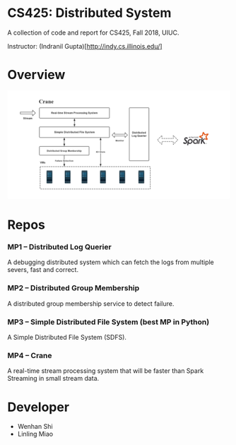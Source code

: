 # CS425: Distributed System
A collection of code and report for CS425, Fall 2018, UIUC.

Instructor: (Indranil Gupta)[http://indy.cs.illinois.edu/]

# Overview

![](https://github.com/wenhanshi/markdown-img-link/blob/master/crane.jpg)

# Repos

### MP1 – Distributed Log Querier

A debugging distributed system 
which can fetch the logs from multiple severs, fast and correct. 

### MP2 – Distributed Group Membership

A distributed group membership service to detect failure.

### MP3 – Simple Distributed File System (best MP in Python)

A Simple Distributed File System (SDFS).

### MP4 – Crane

A real-time stream
processing system that will be faster than Spark Streaming in small stream data.

# Developer

- Wenhan Shi
- Linling Miao
